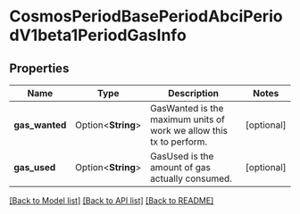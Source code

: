 # CosmosPeriodBasePeriodAbciPeriodV1beta1PeriodGasInfo

## Properties

Name | Type | Description | Notes
------------ | ------------- | ------------- | -------------
**gas_wanted** | Option<**String**> | GasWanted is the maximum units of work we allow this tx to perform. | [optional]
**gas_used** | Option<**String**> | GasUsed is the amount of gas actually consumed. | [optional]

[[Back to Model list]](../README.md#documentation-for-models) [[Back to API list]](../README.md#documentation-for-api-endpoints) [[Back to README]](../README.md)


